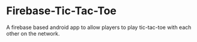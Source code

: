 # Firebase-Tic-Tac-Toe
A firebase based android app to allow  players to play tic-tac-toe with each other on the network. 

